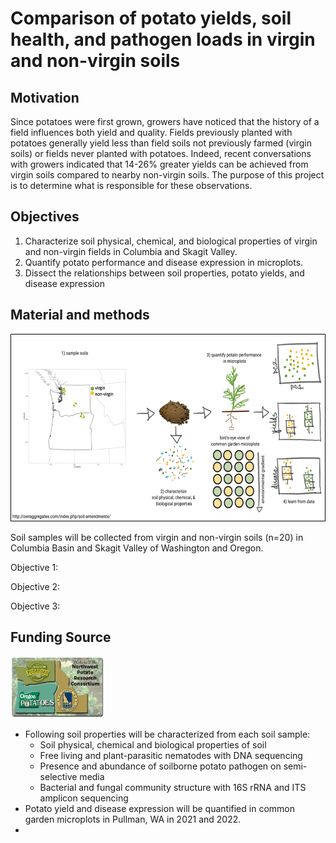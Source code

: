 # Comparison of potato yields, soil health, and pathogen loads in virgin and non-virgin soils 
## Motivation
Since potatoes were first grown, growers have noticed that the history of a field influences both yield and quality. Fields previously planted with potatoes generally yield less than field soils not previously farmed (virgin soils) or fields never planted with potatoes. Indeed, recent conversations with growers indicated that 14-26% greater yields can be achieved from virgin soils compared to nearby non-virgin soils. The purpose of this project is to determine what is responsible for these observations.  
## Objectives 
1. Characterize soil physical, chemical, and biological properties of virgin and non-virgin fields in Columbia and Skagit Valley.
2. Quantify potato performance and disease expression in microplots.
3. Dissect the relationships between soil properties, potato yields, and disease expression 
## Material and methods
<p align="left">
  <img width="600" height="300" src="Flowchart.png">
  </p>
Soil samples will be collected from virgin and non-virgin soils (n=20) in Columbia Basin and Skagit Valley of Washington and Oregon.

Objective 1:

Objective 2:

Objective 3: 

## Funding Source
<p align="left">
  <img width="150" height="100" src="ConsortiumBanner2.png">
  </p>

* Following soil properties will be characterized from each soil sample:
  * Soil physical, chemical and biological properties of soil
  * Free living and plant-parasitic nematodes with DNA sequencing
  * Presence and abundance of soilborne potato pathogen on semi-selective media
  * Bacterial and fungal community structure with 16S rRNA and ITS amplicon sequencing
* Potato yield and disease expression will be quantified in common garden microplots in Pullman, WA in 2021 and 2022.
* 
